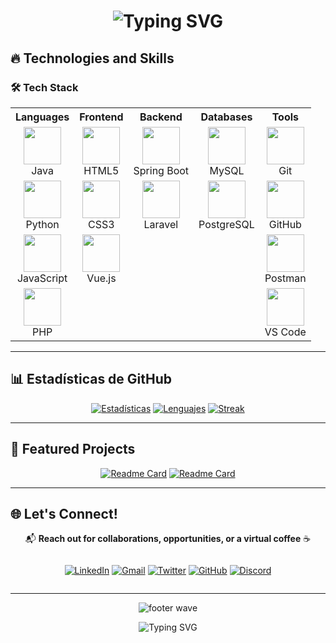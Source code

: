 <h1 align="center">         
  <img src="https://readme-typing-svg.herokuapp.com?font=Fira+Code&size=30&duration=3000&pause=1000&color=FF2D76&center=true&vCenter=true&width=800&lines=Hi!+I'm+Carlos+Carrillo;Computer+Systems+Engineering+Student;Aspiring+Data+Engineer;Cloud,+Big+Data+%26+AI+Enthusiast" alt="Typing SVG" />
</h1>

## 🔥 Technologies and Skills
### 🛠️ Tech Stack

<div align="center">

<table>
  <tr>
    <th>Languages</th>
    <th>Frontend</th>
    <th>Backend</th>
    <th>Databases</th>
    <th>Tools</th>
  </tr>
  <tr>
    <td align="center">
      <img src="https://cdn.jsdelivr.net/gh/devicons/devicon/icons/java/java-original.svg" width="60"/><br>Java
    </td>
    <td align="center">
      <img src="https://cdn.jsdelivr.net/gh/devicons/devicon/icons/html5/html5-original.svg" width="60"/><br>HTML5
    </td>
    <td align="center">
      <img src="https://cdn.jsdelivr.net/gh/devicons/devicon/icons/spring/spring-original.svg" width="60"/><br>Spring Boot
    </td>
    <td align="center">
      <img src="https://cdn.jsdelivr.net/gh/devicons/devicon/icons/mysql/mysql-original.svg" width="60"/><br>MySQL
    </td>
    <td align="center">
      <img src="https://cdn.jsdelivr.net/gh/devicons/devicon/icons/git/git-original.svg" width="60"/><br>Git
    </td>
  </tr>
  <tr>
    <td align="center">
      <img src="https://cdn.jsdelivr.net/gh/devicons/devicon/icons/python/python-original.svg" width="60"/><br>Python
    </td>
    <td align="center">
      <img src="https://cdn.jsdelivr.net/gh/devicons/devicon/icons/css3/css3-original.svg" width="60"/><br>CSS3
    </td>
    <td align="center">
      <img src="https://laravel.com/img/logomark.min.svg" width="60"/><br>Laravel
    </td>
    <td align="center">
      <img src="https://cdn.jsdelivr.net/gh/devicons/devicon/icons/postgresql/postgresql-original.svg" width="60"/><br>PostgreSQL
    </td>
    <td align="center">
      <img src="https://cdn.jsdelivr.net/gh/devicons/devicon/icons/github/github-original.svg" width="60"/><br>GitHub
    </td>
  </tr>
  <tr>
    <td align="center">
      <img src="https://cdn.jsdelivr.net/gh/devicons/devicon/icons/javascript/javascript-original.svg" width="60"/><br>JavaScript
    </td>
    <td align="center">
      <img src="https://cdn.jsdelivr.net/gh/devicons/devicon/icons/vuejs/vuejs-original.svg" width="60"/><br>Vue.js
    </td>
    <td align="center">
      <!-- vacío -->
    </td>
    <td align="center">
      <!-- vacío -->
    </td>
    <td align="center">
      <img src="https://www.vectorlogo.zone/logos/getpostman/getpostman-icon.svg" width="60"/><br>Postman
    </td>
  </tr>
  <tr>
    <td align="center">
      <img src="https://cdn.jsdelivr.net/gh/devicons/devicon/icons/php/php-original.svg" width="60"/><br>PHP
    </td>
    <td align="center">
      <!-- vacío -->
    </td>
    <td align="center">
      <!-- vacío -->
    </td>
    <td align="center">
      <!-- vacío -->
    </td>
    <td align="center">
      <img src="https://cdn.jsdelivr.net/gh/devicons/devicon/icons/vscode/vscode-original.svg" width="60"/><br>VS Code
    </td>
  </tr>
</table>

</div>


---

## 📊 Estadísticas de GitHub

<div align="center">
  
[![Estadísticas](https://github-readme-stats.vercel.app/api?username=carlos-carrillo01&show_icons=true&theme=radical&hide_border=true&count_private=true&include_all_commits=true)](https://github.com/carlos-carrillo01)
[![Lenguajes](https://github-readme-stats.vercel.app/api/top-langs/?username=carlos-carrillo01&layout=compact&theme=radical&hide_border=true&langs_count=8)](https://github.com/carlos-carrillo01)
[![Streak](https://github-readme-streak-stats.herokuapp.com/?user=carlos-carrillo01&theme=radical&hide_border=true)](https://github.com/carlos-carrillo01)   

</div>

---

## 🌟 Featured Projects
<div align="center">
  
[![Readme Card](https://github-readme-stats.vercel.app/api/pin/?username=carlos-carrillo01&repo=Challenge-Foro-Hub&theme=radical)](https://github.com/carlos-carrillo01/Challenge-Foro-Hub)
[![Readme Card](https://github-readme-stats.vercel.app/api/pin/?username=carlos-carrillo01&repo=Challenge-Literalura&theme=radical)](https://github.com/carlos-carrillo01/Challenge-Literalura)

</div>

---

## 🌐 Let's Connect!

<div align="center">

📬 **Reach out for collaborations, opportunities, or a virtual coffee** ☕  

</div>

<div align="center" style="display: flex; justify-content: center; gap: 20px;">

[![LinkedIn](https://img.shields.io/badge/LinkedIn-0077B5?style=for-the-badge&logo=linkedin&logoColor=white&labelColor=101010)](https://www.linkedin.com/in/carlos-carrillog007mxz)
[![Gmail](https://img.shields.io/badge/Gmail-D14836?style=for-the-badge&logo=gmail&logoColor=white&labelColor=101010)](mailto:carloscarrillogonzalez07@gmail.com)
[![Twitter](https://img.shields.io/badge/Twitter-1DA1F2?style=for-the-badge&logo=twitter&logoColor=white&labelColor=101010)](https://twitter.com/StravissCT)
[![GitHub](https://img.shields.io/badge/GitHub-100000?style=for-the-badge&logo=github&logoColor=white&labelColor=101010)](https://github.com/carlos-carrillo01)
[![Discord](https://img.shields.io/badge/Discord-7289DA?style=for-the-badge&logo=discord&logoColor=white&labelColor=101010)](https://discordapp.com/users/stravissct)

</div>

---

<p align="center">
  <img src="https://capsule-render.vercel.app/api?type=waving&color=FF2D76&height=100&section=footer&animation=twinkling" alt="footer wave">
</p>

<p align="center">
  <img src="https://readme-typing-svg.vercel.app/?font=Fira+Code&duration=3000&pause=1000&color=FF2D76&center=true&vCenter=true&width=500&lines=Thanks+for+visiting+my+profile!;Let's+build+something+awesome+together!;See+you+soon+👨‍💻" alt="Typing SVG">
</p>
